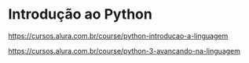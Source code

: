 # Introdução ao Python
https://cursos.alura.com.br/course/python-introducao-a-linguagem

https://cursos.alura.com.br/course/python-3-avancando-na-linguagem